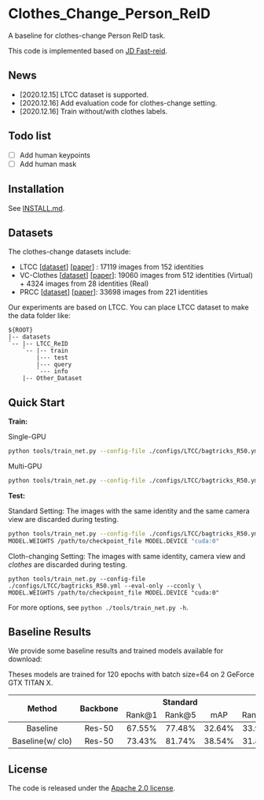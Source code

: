 # Clothes_Change_Person_ReID

A baseline for clothes-change Person ReID task. 

This code is implemented based on [JD Fast-reid](https://github.com/JDAI-CV/fast-reid). 

## News
+ [2020.12.15] LTCC dataset is supported.
+ [2020.12.16] Add evaluation code for clothes-change setting.
+ [2020.12.16] Train without/with clothes labels.

## Todo list

- [ ] Add human keypoints 
- [ ] Add human mask

## Installation

See [INSTALL.md](https://github.com/JDAI-CV/fast-reid/blob/master/docs/INSTALL.md).

## Datasets

The clothes-change datasets include:

+ LTCC [[dataset](https://naiq.github.io/LTCC_Perosn_ReID.html#)] [[paper](https://arxiv.org/abs/2005.12633)] : 17119 images from 152 identities
+ VC-Clothes [[dataset](https://wanfb.github.io/dataset.html)] [[paper](https://arxiv.org/pdf/2003.04070.pdf)]: 19060 images from 512 identities (Virtual) + 4324 images from 28 identities (Real)
+ PRCC [[dataset](https://www.isee-ai.cn/~yangqize/clothing.html)] [[paper](https://www.isee-ai.cn/~yangqize/main_document.pdf)]: 33698 images from 221 identities

Our experiments are based on LTCC. You can place LTCC dataset to make the data folder like:

  ~~~
  ${ROOT}
  |-- datasets
  `-- |-- LTCC_ReID
      `-- |-- train
          |--- test
          |--- query
          `--- info
      |-- Other_Dataset
  ~~~

## Quick Start

**Train:**

Single-GPU

```bash
python tools/train_net.py --config-file ./configs/LTCC/bagtricks_R50.yml MODEL.DEVICE "cuda:0"
```

Multi-GPU

```bash
python tools/train_net.py --config-file ./configs/LTCC/bagtricks_R50.yml --num-gpus 4
```

**Test:**

Standard Setting: The images with the same identity and the same camera view are discarded during testing.

```bash
python tools/train_net.py --config-file ./configs/LTCC/bagtricks_R50.yml --eval-only \
MODEL.WEIGHTS /path/to/checkpoint_file MODEL.DEVICE "cuda:0"
```

Cloth-changing Setting: The images with same identity, camera view and *clothes* are discarded during testing.

```
python tools/train_net.py --config-file ./configs/LTCC/bagtricks_R50.yml --eval-only --cconly \
MODEL.WEIGHTS /path/to/checkpoint_file MODEL.DEVICE "cuda:0"
```

For more options, see `python ./tools/train_net.py -h`.

## Baseline Results 

We provide some baseline results and trained models available for download:

Theses models are trained for 120 epochs with batch size=64 on 2 GeForce GTX TITAN X.

<table>
<thead>
  <tr>
    <th rowspan="3" align="center">Method</th>
    <th rowspan="3" align="center">Backbone</th>
    <th colspan="3" align="center">Standard</th>
    <th colspan="3" align="center">Cloth-changing</th>  
    <th rowspan="3" align="center">download</th>
  </tr>
  <tr>
    <td align="center">Rank@1</td>
    <td align="center">Rank@5</td>
    <td align="center">mAP</td>
    <td align="center">Rank@5</td>
    <td align="center">Rank@1</td>
    <td align="center">mAP</td>
  </tr>
</thead>
<tbody>
  <tr>
    <td nowrap align="center">Baseline</td>
    <td align="center">Res-50</td>
    <td align="center">67.55%</td>
    <td align="center">77.48%</td>
    <td align="center">32.64%</td>
    <td align="center">33.93%</td>
    <td align="center">49.49%</td>
    <td align="center">15.57%</td>
    <td align="center">-</td>
  </tr>
  <tr>
    <td nowrap align="center">Baseline(w/ clo)</td>
    <td align="center">Res-50</td>
    <td align="center">73.43%</td>
    <td align="center">81.74%</td>
    <td align="center">38.54%</td>
    <td align="center">31.89%</td>
    <td align="center">48.47%</td>
    <td align="center">15.47%</td>
    <td align="center"><a href="https://drive.google.com/file/d/1w2qYOpWVzZInYZlkUZmxRTC4uW1I33-Y/view?usp=sharing">Model</a></td>
  </tr>
</tbody>
</table>

## License

The code is released under the [Apache 2.0 license](https://github.com/xiangzhouzhang/Clothes_Change_Person_ReID/blob/master/LICENSE).

